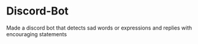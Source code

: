 # Discord-Bot
Made a discord bot that detects sad words or expressions and replies with encouraging statements
